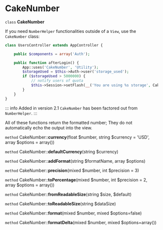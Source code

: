 # CakeNumber

`class` **CakeNumber**

If you need `NumberHelper` functionalities outside of a `View`,
use the `CakeNumber` class:

``` php
class UsersController extends AppController {

    public $components = array('Auth');

    public function afterLogin() {
        App::uses('CakeNumber', 'Utility');
        $storageUsed = $this->Auth->user('storage_used');
        if ($storageUsed > 5000000) {
            // notify users of quota
            $this->Session->setFlash(__('You are using %s storage', CakeNumber::toReadableSize($storageUsed)));
        }
    }
}
```

::: info Added in version 2.1
`CakeNumber` has been factored out from `NumberHelper`.
:::

All of these functions return the formatted number; They do not
automatically echo the output into the view.

`method` CakeNumber::**currency**(float $number, string $currency = 'USD', array $options = array())

`method` CakeNumber::**defaultCurrency**(string $currency)

`method` CakeNumber::**addFormat**(string $formatName, array $options)

`method` CakeNumber::**precision**(mixed $number, int $precision = 3)

`method` CakeNumber::**toPercentage**(mixed $number, int $precision = 2, array $options = array())

`method` CakeNumber::**fromReadableSize**(string $size, $default)

`method` CakeNumber::**toReadableSize**(string $dataSize)

`method` CakeNumber::**format**(mixed $number, mixed $options=false)

`method` CakeNumber::**formatDelta**(mixed $number, mixed $options=array())
